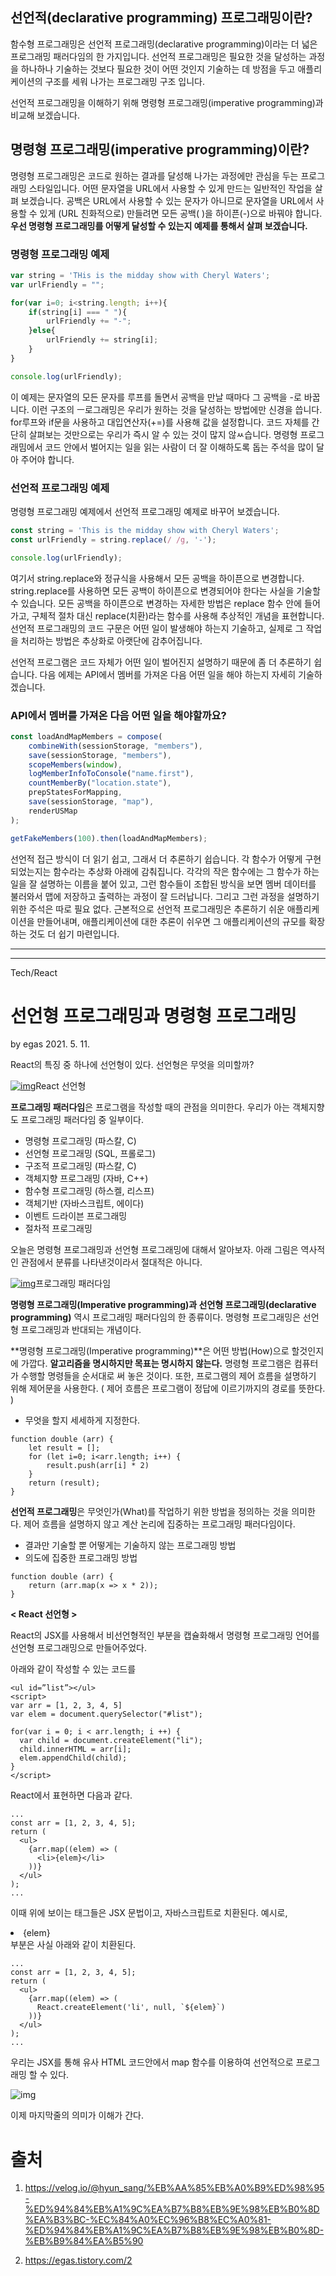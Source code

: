 ## 선언적(declarative programming) 프로그래밍이란?

함수형 프로그래밍은 선언적 프로그래밍(declarative programming)이라는 더 넓은 프로그래밍 패러다임의 한 가지입니다.
선언적 프로그래밍은 필요한 것을 달성하는 과정을 하나하나 기술하는 것보다 필요한 것이 어떤 것인지 기술하는 데 방점을 두고 애플리케이션의 구조를 세워 나가는 프로그래밍 구조 입니다.

선언적 프로그래밍을 이해하기 위해 명령형 프로그래밍(imperative programming)과 비교해 보겠습니다.

## 명령형 프로그래밍(imperative programming)이란?

명령형 프로그래밍은 코드로 원하는 결과를 달성해 나가는 과정에만 관심을 두는 프로그래밍 스타일입니다. 어떤 문자열을 URL에서 사용할 수 있게 만드는 일반적인 작업을 살펴 보겠습니다.
공백은 URL에서 사용할 수 있는 문자가 아니므로 문자열을 URL에서 사용할 수 있게 (URL 친화적으로) 만들려면 모든 공백( )을 하이픈(-)으로 바꿔야 합니다. **우선 명령형 프로그래밍를 어떻게 달성할 수 있는지 예제를 통해서 살펴 보겠습니다.**

### 명령형 프로그래밍 예제

```javascript
var string = 'THis is the midday show with Cheryl Waters';
var urlFriendly = "";

for(var i=0; i<string.length; i++){
    if(string[i] === " "){
        urlFriendly += "-";
    }else{
        urlFriendly += string[i];
    }
}

console.log(urlFriendly);
```

이 예제는 문자열의 모든 문자를 루프를 돌면서 공백을 만날 때마다 그 공백을 -로 바꿉니다. 이런 구조의 ㅡ로그래밍은 우리가 원하는 것을 달성하는 방법에만 신경을 씁니다. for루프와 if문을 사용하고 대입연산자(+=)를 사용해 값을 설정합니다. 코드 자체를 간단히 살펴보는 것만으로는 우리가 즉시 알 수 있는 것이 많지 않ㅆ습니다. 명령형 프로그래밈에서 코드 안에서 벌어지는 일을 읽는 사람이 더 잘 이해하도록 돕는 주석을 많이 달아 주어야 합니다.

### 선언적 프로그래밍 예제

명령형 프로그래밍 예제에서 선언적 프로그래밍 예제로 바꾸어 보겠습니다.

```js
const string = 'This is the midday show with Cheryl Waters';
const urlFriendly = string.replace(/ /g, '-');

console.log(urlFriendly);
```

여기서 string.replace와 정규식을 사용해서 모든 공백을 하이픈으로 변경합니다.
string.replace를 사용하면 모든 공백이 하이픈으로 변경되어야 한다는 사실을 기술할 수 있습니다.
모든 공백을 하이픈으로 변경하는 자세한 방법은 replace 함수 안에 들어가고, 구체적 절차 대신 replace(치환)라는 함수를 사용해 추상적인 개념을 표현합니다. 선언적 프로그래밍의 코드 구문은 어떤 일이 발생해야 하는지 기술하고, 실제로 그 작업을 처리하는 방법은 추상화로 아랫단에 감추어집니다.

선언적 프로그램은 코드 자체가 어떤 일이 벌어진지 설명하기 때문에 좀 더 추론하기 쉽습니다. 다음 에제는 API에서 멤버를 가져온 다음 어떤 일을 해야 하는지 자세히 기술하겠습니다.

### API에서 멤버를 가져온 다음 어떤 일을 해야할까요?

```js
const loadAndMapMembers = compose(
    combineWith(sessionStorage, "members"),
    save(sessionStorage, "members"),
    scopeMembers(window),
    logMemberInfoToConsole("name.first"),
    countMemberBy("location.state"),
    prepStatesForMapping,
    save(sessionStorage, "map"),
    renderUSMap
);

getFakeMembers(100).then(loadAndMapMembers);
```

선언적 접근 방식이 더 읽기 쉽고, 그래서 더 추론하기 쉽습니다. 각 함수가 어떻게 구현 되었는지는 함수라는 추상화 아래에 감춰집니다. 각각의 작은 함수에는 그 함수가 하는 일을 잘 설명하는 이름을 붙어 있고, 그런 함수들이 조합된 방식을 보면 멤버 데이터를 불러와서 맵에 저장하고 출력하는 과정이 잘 드러납니다. 그리고 그런 과정을 설명하기 위한 주석은 따로 필요 없다. 근본적으로 선언적 프로그래밍은 추론하기 쉬운 애플리케이션을 만들어내며, 애플리케이션에 대한 추론이 쉬우면 그 애플리케이션의 규모를 확장하는 것도 더 쉽기 마련입니다.



----

----


Tech/React

# 선언형 프로그래밍과 명령형 프로그래밍

by egas 2021. 5. 11.

React의 특징 중 하나에 선언형이 있다. 선언형은 무엇을 의미할까?



[![img](https://blog.kakaocdn.net/dn/stjxw/btq4DARiWgG/YYfloz2jHz3fpsR8s3h0uk/img.png)](https://ko.reactjs.org/)React 선언형



 

**프로그래밍 패러다임**은 프로그램을 작성할 때의 관점을 의미한다. 우리가 아는 객체지향도 프로그래밍 패러다임 중 일부이다.

 

- 명령형 프로그래밍 (파스칼, C)
- 선언형 프로그래밍 (SQL, 프롤로그)
- 구조적 프로그래밍 (파스칼, C)
- 객체지향 프로그래밍 (자바, C++)
- 함수형 프로그래밍 (하스켈, 리스프)
- 객체기반 (자바스크립트, 에이다)
- 이벤트 드라이븐 프로그래밍
- 절차적 프로그래밍

 

오늘은 명령형 프로그래밍과 선언형 프로그래밍에 대해서 알아보자. 아래 그림은 역사적인 관점에서 분류를 나타낸것이라서 절대적은 아니다. 

 



[![img](https://blog.kakaocdn.net/dn/pOKhE/btq4CCPeEJG/kgS0tLLzh2zIFXzNIRUxsK/img.png)](https://subscription.packtpub.com/book/application_development/9781788996648/4/ch04lvl1sec20/functional-programming)프로그래밍 패러다임



**명령형 프로그래밍(Imperative programming)**과 **선언형 프로그래밍****(declarative programming)** 역시 프로그래밍 패러다임의 한 종류이다. 명령형 프로그래밍은 선언형 프로그래밍과 반대되는 개념이다. 

 

**명령형 프로그래밍(Imperative programming)**은 어떤 방법(How)으로 할것인지에 가깝다. **알고리즘을 명시하지만 목표는 명시하지 않는다.** 명령형 프로그램은 컴퓨터가 수행할 명령들을 순서대로 써 놓은 것이다. 또한, 프로그램의 제어 흐름을 설명하기 위해 제어문을 사용한다. ( 제어 흐름은 프로그램이 정답에 이르기까지의 경로를 뜻한다. )

 

- 무엇을 할지 세세하게 지정한다.

 

```
function double (arr) {
    let result = [];
    for (let i=0; i<arr.length; i++) {
        result.push(arr[i] * 2)
    }
    return (result);
}
```

 

 

 

**선언적 프로그래밍**은 무엇인가(What)를 작업하기 위한 방법을 정의하는 것을 의미한다. 제어 흐름을 설명하지 않고 계산 논리에 집중하는 프로그래밍 패러다임이다.

 

- 결과만 기술할 뿐 어떻게는 기술하지 않는 프로그래밍 방법
- 의도에 집중한 프로그래밍 방법

 

```
function double (arr) {
    return (arr.map(x => x * 2));
}
```

 

**< React 선언형 >**

React의 JSX를 사용해서 비선언형적인 부분을 캡슐화해서 명령형 프로그래밍 언어를 선언형 프로그래밍으로 만들어주었다.

아래와 같이 작성할 수 있는 코드를 

```
<ul id=”list”></ul>
<script>
var arr = [1, 2, 3, 4, 5]
var elem = document.querySelector("#list");

for(var i = 0; i < arr.length; i ++) {
  var child = document.createElement("li");
  child.innerHTML = arr[i];
  elem.appendChild(child);
}
</script>
```

React에서 표현하면 다음과 같다.

```
...
const arr = [1, 2, 3, 4, 5];
return (
  <ul>
    {arr.map((elem) => (
      <li>{elem}</li>
    ))}
  </ul>
);
...
```

이때 위에 보이는 태그들은 JSX 문법이고, 자바스크립트로 치환된다. 예시로, <li>{elem}</li> 부분은 사실 아래와 같이 치환된다.

```
...
const arr = [1, 2, 3, 4, 5];
return (
  <ul>
    {arr.map((elem) => (
      React.createElement('li', null, `${elem}`)
    ))}
  </ul>
);
...
```

우리는 JSX를 통해 유사 HTML 코드안에서 map 함수를 이용하여 선언적으로 프로그래밍 할 수 있다. 



![img](https://blog.kakaocdn.net/dn/stjxw/btq4DARiWgG/YYfloz2jHz3fpsR8s3h0uk/img.png)



이제 마지막줄의 의미가 이해가 간다. 





# 출처

1. https://velog.io/@hyun_sang/%EB%AA%85%EB%A0%B9%ED%98%95-%ED%94%84%EB%A1%9C%EA%B7%B8%EB%9E%98%EB%B0%8D%EA%B3%BC-%EC%84%A0%EC%96%B8%EC%A0%81-%ED%94%84%EB%A1%9C%EA%B7%B8%EB%9E%98%EB%B0%8D-%EB%B9%84%EA%B5%90

2. https://egas.tistory.com/2

